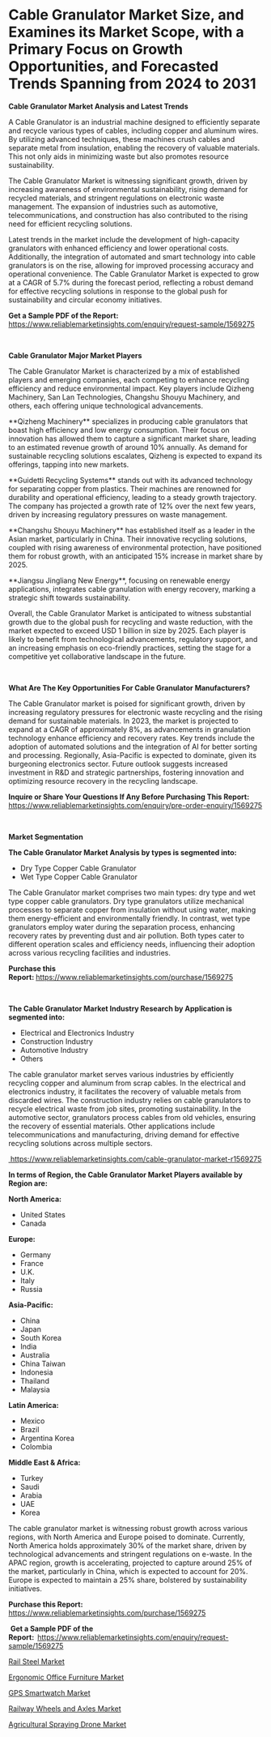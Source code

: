 <p><h1>Cable Granulator Market Size, and Examines its Market Scope, with a Primary Focus on Growth Opportunities, and Forecasted Trends Spanning from 2024 to 2031</h1></p><p><strong>Cable Granulator Market Analysis and Latest Trends</strong></p>
<p><p>A Cable Granulator is an industrial machine designed to efficiently separate and recycle various types of cables, including copper and aluminum wires. By utilizing advanced techniques, these machines crush cables and separate metal from insulation, enabling the recovery of valuable materials. This not only aids in minimizing waste but also promotes resource sustainability.</p><p>The Cable Granulator Market is witnessing significant growth, driven by increasing awareness of environmental sustainability, rising demand for recycled materials, and stringent regulations on electronic waste management. The expansion of industries such as automotive, telecommunications, and construction has also contributed to the rising need for efficient recycling solutions.</p><p>Latest trends in the market include the development of high-capacity granulators with enhanced efficiency and lower operational costs. Additionally, the integration of automated and smart technology into cable granulators is on the rise, allowing for improved processing accuracy and operational convenience. The Cable Granulator Market is expected to grow at a CAGR of 5.7% during the forecast period, reflecting a robust demand for effective recycling solutions in response to the global push for sustainability and circular economy initiatives.</p></p>
<p><strong>Get a Sample PDF of the Report:&nbsp;</strong> <a href="https://www.reliablemarketinsights.com/enquiry/request-sample/1569275?utm_campaign=1622&utm_medium=2&utm_source=Github&utm_content=ia&utm_term=14102024&utm_id=cable-granulator">https://www.reliablemarketinsights.com/enquiry/request-sample/1569275</a></p>
<p>&nbsp;</p>
<p><strong>Cable Granulator Major Market Players</strong></p>
<p><p>The Cable Granulator Market is characterized by a mix of established players and emerging companies, each competing to enhance recycling efficiency and reduce environmental impact. Key players include Qizheng Machinery, San Lan Technologies, Changshu Shouyu Machinery, and others, each offering unique technological advancements.</p><p>**Qizheng Machinery** specializes in producing cable granulators that boast high efficiency and low energy consumption. Their focus on innovation has allowed them to capture a significant market share, leading to an estimated revenue growth of around 10% annually. As demand for sustainable recycling solutions escalates, Qizheng is expected to expand its offerings, tapping into new markets.</p><p>**Guidetti Recycling Systems** stands out with its advanced technology for separating copper from plastics. Their machines are renowned for durability and operational efficiency, leading to a steady growth trajectory. The company has projected a growth rate of 12% over the next few years, driven by increasing regulatory pressures on waste management.</p><p>**Changshu Shouyu Machinery** has established itself as a leader in the Asian market, particularly in China. Their innovative recycling solutions, coupled with rising awareness of environmental protection, have positioned them for robust growth, with an anticipated 15% increase in market share by 2025.</p><p>**Jiangsu Jingliang New Energy**, focusing on renewable energy applications, integrates cable granulation with energy recovery, marking a strategic shift towards sustainability. </p><p>Overall, the Cable Granulator Market is anticipated to witness substantial growth due to the global push for recycling and waste reduction, with the market expected to exceed USD 1 billion in size by 2025. Each player is likely to benefit from technological advancements, regulatory support, and an increasing emphasis on eco-friendly practices, setting the stage for a competitive yet collaborative landscape in the future.</p></p>
<p>&nbsp;</p>
<p><strong>What Are The Key Opportunities For Cable Granulator Manufacturers?</strong></p>
<p><p>The Cable Granulator market is poised for significant growth, driven by increasing regulatory pressures for electronic waste recycling and the rising demand for sustainable materials. In 2023, the market is projected to expand at a CAGR of approximately 8%, as advancements in granulation technology enhance efficiency and recovery rates. Key trends include the adoption of automated solutions and the integration of AI for better sorting and processing. Regionally, Asia-Pacific is expected to dominate, given its burgeoning electronics sector. Future outlook suggests increased investment in R&D and strategic partnerships, fostering innovation and optimizing resource recovery in the recycling landscape.</p></p>
<p><strong>Inquire or Share Your Questions If Any Before Purchasing This Report:</strong> <a href="https://www.reliablemarketinsights.com/enquiry/pre-order-enquiry/1569275?utm_campaign=1622&utm_medium=2&utm_source=Github&utm_content=ia&utm_term=14102024&utm_id=cable-granulator">https://www.reliablemarketinsights.com/enquiry/pre-order-enquiry/1569275</a></p>
<p>&nbsp;</p>
<p><strong>Market Segmentation</strong></p>
<p><strong>The Cable Granulator Market Analysis by types is segmented into:</strong></p>
<p><ul><li>Dry Type Copper Cable Granulator</li><li>Wet Type Copper Cable Granulator</li></ul></p>
<p><p>The Cable Granulator market comprises two main types: dry type and wet type copper cable granulators. Dry type granulators utilize mechanical processes to separate copper from insulation without using water, making them energy-efficient and environmentally friendly. In contrast, wet type granulators employ water during the separation process, enhancing recovery rates by preventing dust and air pollution. Both types cater to different operation scales and efficiency needs, influencing their adoption across various recycling facilities and industries.</p></p>
<p><strong>Purchase this Report:&nbsp;</strong><a href="https://www.reliablemarketinsights.com/purchase/1569275?utm_campaign=1622&utm_medium=2&utm_source=Github&utm_content=ia&utm_term=14102024&utm_id=cable-granulator">https://www.reliablemarketinsights.com/purchase/1569275</a></p>
<p>&nbsp;</p>
<p><strong>The Cable Granulator Market Industry Research by Application is segmented into:</strong></p>
<p><ul><li>Electrical and Electronics Industry</li><li>Construction Industry</li><li>Automotive Industry</li><li>Others</li></ul></p>
<p><p>The cable granulator market serves various industries by efficiently recycling copper and aluminum from scrap cables. In the electrical and electronics industry, it facilitates the recovery of valuable metals from discarded wires. The construction industry relies on cable granulators to recycle electrical waste from job sites, promoting sustainability. In the automotive sector, granulators process cables from old vehicles, ensuring the recovery of essential materials. Other applications include telecommunications and manufacturing, driving demand for effective recycling solutions across multiple sectors.</p></p>
<p><a href="https://www.reliablemarketinsights.com/cable-granulator-market-r1569275?utm_campaign=1622&utm_medium=2&utm_source=Github&utm_content=ia&utm_term=14102024&utm_id=cable-granulator">&nbsp;https://www.reliablemarketinsights.com/cable-granulator-market-r1569275</a></p>
<p><strong>In terms of Region, the Cable Granulator Market Players available by Region are:</strong></p>
<p>
    <p> <strong> North America: </strong>
        <ul>
            <li>United States</li>
            <li>Canada</li>
        </ul>
        </p> 
    <p> <strong> Europe: </strong>
        <ul>
            <li>Germany</li>
            <li>France</li>
            <li>U.K.</li>
            <li>Italy</li>
            <li>Russia</li>
        </ul>
        </p> 
    <p> <strong> Asia-Pacific: </strong>
        <ul>
            <li>China</li>
            <li>Japan</li>
            <li>South Korea</li>
            <li>India</li>
            <li>Australia</li>
            <li>China Taiwan</li>
            <li>Indonesia</li>
            <li>Thailand</li>
            <li>Malaysia</li>
        </ul>
        </p> 
    <p> <strong> Latin America: </strong>
        <ul>
            <li>Mexico</li>
            <li>Brazil</li>
            <li>Argentina Korea</li>
            <li>Colombia</li>
        </ul>
        </p> 
    <p> <strong> Middle East & Africa: </strong>
        <ul>
            <li>Turkey</li>
            <li>Saudi</li>
            <li>Arabia</li>
            <li>UAE</li>
            <li>Korea</li>
        </ul>
    </p>
    </p>
<p><p>The cable granulator market is witnessing robust growth across various regions, with North America and Europe poised to dominate. Currently, North America holds approximately 30% of the market share, driven by technological advancements and stringent regulations on e-waste. In the APAC region, growth is accelerating, projected to capture around 25% of the market, particularly in China, which is expected to account for 20%. Europe is expected to maintain a 25% share, bolstered by sustainability initiatives.</p></p>
<p><strong>Purchase this Report: </strong><a href="https://www.reliablemarketinsights.com/purchase/1569275?utm_campaign=1622&utm_medium=2&utm_source=Github&utm_content=ia&utm_term=14102024&utm_id=cable-granulator">https://www.reliablemarketinsights.com/purchase/1569275</a></p>
<p>&nbsp;<strong>Get a Sample PDF of the Report:&nbsp;&nbsp;</strong><a href="https://www.reliablemarketinsights.com/enquiry/request-sample/1569275?utm_campaign=1622&utm_medium=2&utm_source=Github&utm_content=ia&utm_term=14102024&utm_id=cable-granulator">https://www.reliablemarketinsights.com/enquiry/request-sample/1569275</a></p>
<p><strong></strong></p>
<p><p><a href="https://www.linkedin.com/pulse/exploring-rail-steel-market-strategic-insights-growth-opportunities-ykrwe?trk=public_post_embed_feed-article-content&utm_campaign=1622&utm_medium=2&utm_source=Github&utm_content=ia&utm_term=14102024&utm_id=cable-granulator">Rail Steel Market</a></p><p><a href="https://www.linkedin.com/pulse/navigating-global-ergonomic-office-furniture-market-from-mpkpe?trk=public_post_embed_feed-article-content&utm_campaign=1622&utm_medium=2&utm_source=Github&utm_content=ia&utm_term=14102024&utm_id=cable-granulator">Ergonomic Office Furniture Market</a></p><p><a href="https://www.linkedin.com/pulse/exploring-gps-smartwatch-market-dynamics-global-trends-future-hunje?trk=public_post_embed_feed-article-content&utm_campaign=1622&utm_medium=2&utm_source=Github&utm_content=ia&utm_term=14102024&utm_id=cable-granulator">GPS Smartwatch Market</a></p><p><a href="https://www.linkedin.com/pulse/railway-wheels-axles-market-outlook-share-analysis-growth-axdhe?trk=public_post_embed_feed-article-content&utm_campaign=1622&utm_medium=2&utm_source=Github&utm_content=ia&utm_term=14102024&utm_id=cable-granulator">Railway Wheels and Axles Market</a></p><p><a href="https://www.linkedin.com/pulse/agricultural-spraying-drone-market-size-growth-trends-statistics-oqhqf?trk=public_post_embed_feed-article-content&utm_campaign=1622&utm_medium=2&utm_source=Github&utm_content=ia&utm_term=14102024&utm_id=cable-granulator">Agricultural Spraying Drone Market</a></p></p>